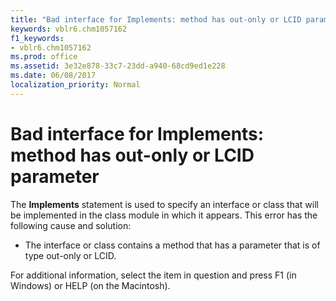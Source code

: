 ```yaml
---
title: "Bad interface for Implements: method has out-only or LCID parameter"
keywords: vblr6.chm1057162
f1_keywords:
- vblr6.chm1057162
ms.prod: office
ms.assetid: 3e32e878-33c7-23dd-a940-68cd9ed1e228
ms.date: 06/08/2017
localization_priority: Normal
---
```



# Bad interface for Implements: method has out-only or LCID parameter

The  **Implements** statement is used to specify an interface or class that will be implemented in the class module in which it appears. This error has the following cause and solution:



- The interface or class contains a method that has a parameter that is of type out-only or LCID.
    

For additional information, select the item in question and press F1 (in Windows) or HELP (on the Macintosh).

